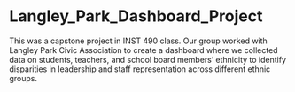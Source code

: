 # Langley_Park_Dashboard_Project

This was a capstone project in INST 490 class. 
Our group worked with Langley Park Civic Association to create a dashboard where we collected data on students, teachers, and
school board members’ ethnicity to identify disparities in leadership and staff representation
across different ethnic groups.
